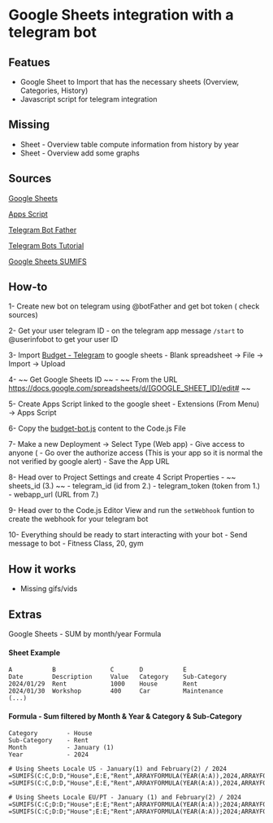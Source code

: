 # Google Sheets integration with a telegram bot

## Featues
- Google Sheet to Import that has the necessary sheets (Overview, Categories, History)
- Javascript script for telegram integration

## Missing
- Sheet - Overview table compute information from history by year
- Sheet - Overview add some graphs

## Sources
[Google Sheets](https://docs.google.com/spreadsheets/)

[Apps Script](https://script.google.com/)

[Telegram Bot Father](https://core.telegram.org/bots/#how-do-i-create-a-bot)

[Telegram Bots Tutorial](https://core.telegram.org/bots/tutorial)

[Google Sheets SUMIFS](https://support.google.com/docs/answer/3238496?hl=en)


## How-to

1- Create new bot on telegram using @botFather and get bot token ( check sources)

2- Get your user telegram ID
    - on the telegram app message `/start` to @userinfobot to get your user ID

3- Import [Budget - Telegram](telegram-bot-budget.ods) to google sheets
    - Blank spreadsheet -> File -> Import -> Upload

4- ~~ Get Google Sheets ID ~~
    - ~~ From the URL https://docs.google.com/spreadsheets/d/[GOOGLE_SHEET_ID]/edit# ~~

5- Create Apps Script linked to the google sheet
    - Extensions (From Menu) -> Apps Script

6- Copy the [budget-bot.js](budget-bot.js) content to the Code.js File

7- Make a new Deployment -> Select Type (Web app)
    - Give access to anyone (
    - Go over the authorize access (This is your app so it is normal the not verified by google alert)
    - Save the App URL

8- Head over to Project Settings and create 4 Script Properties
    - ~~ sheets_id (3.) ~~
    - telegram_id (id from 2.)
    - telegram_token (token from 1.)
    - webapp_url (URL from 7.)

9- Head over to the Code.js Editor View and run the `setWebhook` funtion to create the webhook for your telegram bot

10- Everything should be ready to start interacting with your bot
    - Send message to bot
        - Fitness Class, 20, gym

## How it works
- Missing gifs/vids


## Extras
Google Sheets - SUM by month/year Formula

#### Sheet Example
```
A           B               C       D           E
Date        Description     Value   Category    Sub-Category
2024/01/29  Rent            1000    House       Rent
2024/01/30  Workshop        400     Car         Maintenance
(...)
```
#### Formula - Sum filtered by Month & Year & Category & Sub-Category
```
Category        - House
Sub-Category    - Rent
Month           - January (1)
Year            - 2024

# Using Sheets Locale US - January(1) and February(2) / 2024
=SUMIFS(C:C,D:D,"House",E:E,"Rent",ARRAYFORMULA(YEAR(A:A)),2024,ARRAYFORMULA(MONTH(A:A)),1)
=SUMIFS(C:C,D:D,"House",E:E,"Rent",ARRAYFORMULA(YEAR(A:A)),2024,ARRAYFORMULA(MONTH(A:A)),2)

# Using Sheets Locale EU/PT - January (1) and February(2) / 2024
=SUMIFS(C:C;D:D;"House";E:E;"Rent";ARRAYFORMULA(YEAR(A:A));2024;ARRAYFORMULA(MONTH(A:A));1)
=SUMIFS(C:C;D:D;"House";E:E;"Rent";ARRAYFORMULA(YEAR(A:A));2024;ARRAYFORMULA(MONTH(A:A));2)
```
